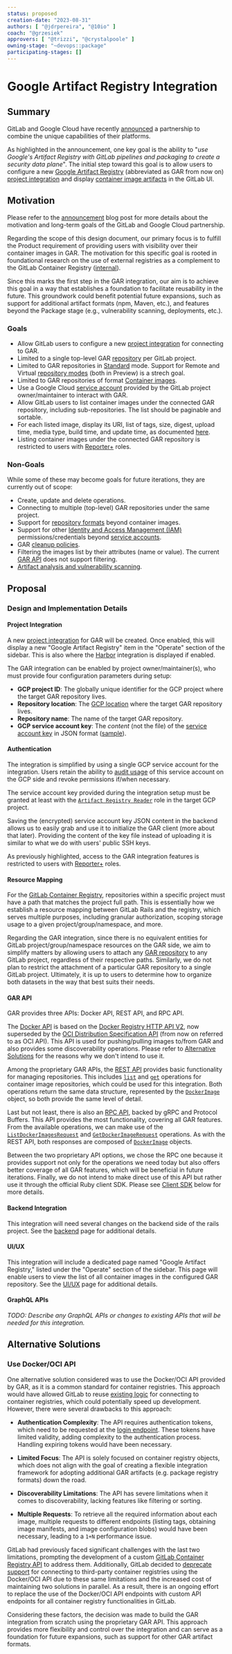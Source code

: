 ```yaml
---
status: proposed
creation-date: "2023-08-31"
authors: [ "@jdrpereira", "@10io" ]
coach: "@grzesiek"
approvers: [ "@trizzi", "@crystalpoole" ]
owning-stage: "~devops::package"
participating-stages: []
---
```


# Google Artifact Registry Integration

## Summary

GitLab and Google Cloud have recently [announced](https://about.gitlab.com/blog/2023/08/29/gitlab-google-partnership-s3c/) a partnership to combine the unique capabilities of their platforms.

As highlighted in the announcement, one key goal is the ability to "_use Google's Artifact Registry with GitLab pipelines and packaging to create a security data plane_". The initial step toward this goal is to allow users to configure a new [Google Artifact Registry](https://cloud.google.com/artifact-registry) (abbreviated as GAR from now on) [project integration](../../../user/project/integrations/index.md) and display [container image artifacts](https://cloud.google.com/artifact-registry/docs/supported-formats) in the GitLab UI.

## Motivation

Please refer to the [announcement](https://about.gitlab.com/blog/2023/08/29/gitlab-google-partnership-s3c/) blog post for more details about the motivation and long-term goals of the GitLab and Google Cloud partnership.

Regarding the scope of this design document, our primary focus is to fulfill the Product requirement of providing users with visibility over their container images in GAR. The motivation for this specific goal is rooted in foundational research on the use of external registries as a complement to the GitLab Container Registry ([internal](https://gitlab.com/gitlab-org/ux-research/-/issues/2602)).

Since this marks the first step in the GAR integration, our aim is to achieve this goal in a way that establishes a foundation to facilitate reusability in the future. This groundwork could benefit potential future expansions, such as support for additional artifact formats (npm, Maven, etc.), and features beyond the Package stage (e.g., vulnerability scanning, deployments, etc.).

### Goals

- Allow GitLab users to configure a new [project integration](../../../user/project/integrations/index.md) for connecting to GAR.
- Limited to a single top-level GAR [repository](https://cloud.google.com/artifact-registry/docs/repositories) per GitLab project.
- Limited to GAR repositories in [Standard](https://cloud.google.com/artifact-registry/docs/repositories#mode) mode. Support for Remote and Virtual [repository modes](https://cloud.google.com/artifact-registry/docs/repositories#mode) (both in Preview) is a strech goal.
- Limited to GAR repositories of format [Container images](https://cloud.google.com/artifact-registry/docs/supported-formats#container).
- Use a Google Cloud [service account](https://cloud.google.com/iam/docs/service-account-overview) provided by the GitLab project owner/maintainer to interact with GAR.
- Allow GitLab users to list container images under the connected GAR repository, including sub-repositories. The list should be paginable and sortable.
- For each listed image, display its URI, list of tags, size, digest, upload time, media type, build time, and update time, as documented [here](https://cloud.google.com/artifact-registry/docs/reference/rest/v1/projects.locations.repositories.dockerImages#DockerImage).
- Listing container images under the connected GAR repository is restricted to users with [Reporter+](../../../user/permissions.md#roles) roles.

### Non-Goals

While some of these may become goals for future iterations, they are currently out of scope:

- Create, update and delete operations.
- Connecting to multiple (top-level) GAR repositories under the same project.
- Support for [repository formats](https://cloud.google.com/artifact-registry/docs/supported-formats) beyond container images.
- Support for other [Identity and Access Management (IAM)](https://cloud.google.com/iam) permissions/credentials beyond [service accounts](https://cloud.google.com/iam/docs/service-account-overview).
- GAR [cleanup policies](https://cloud.google.com/artifact-registry/docs/repositories/cleanup-policy).
- Filtering the images list by their attributes (name or value). The current [GAR API](https://cloud.google.com/artifact-registry/docs/reference/rpc/google.devtools.artifactregistry.v1#listdockerimagesrequest) does not support filtering.
- [Artifact analysis and vulnerability scanning](https://cloud.google.com/artifact-registry/docs/analysis).

## Proposal

### Design and Implementation Details

#### Project Integration

A new [project integration](../../../user/project/integrations/index.md) for GAR will be created. Once enabled, this will display a new "Google Artifact Registry" item in the "Operate" section of the sidebar. This is also where the [Harbor](../../../user/project/integrations/harbor.md) integration is displayed if enabled.

The GAR integration can be enabled by project owner/maintainer(s), who must provide four configuration parameters during setup:

- **GCP project ID**: The globally unique identifier for the GCP project where the target GAR repository lives.
- **Repository location**: The [GCP location](https://cloud.google.com/about/locations) where the target GAR repository lives.
- **Repository name**: The name of the target GAR repository.
- **GCP service account key**: The _content_ (not the file) of the [service account key](https://cloud.google.com/iam/docs/keys-create-delete) in JSON format ([sample](https://cloud.google.com/iam/docs/keys-create-delete#creating)).

#### Authentication

The integration is simplified by using a single GCP service account for the integration. Users retain the ability to [audit usage](https://cloud.google.com/iam/docs/audit-logging/examples-service-accounts#access-with-key) of this service account on the GCP side and revoke permissions if/when necessary.

The service account key provided during the integration setup must be granted at least with the [`Artifact Registry Reader`](https://cloud.google.com/artifact-registry/docs/access-control#permissions) role in the target GCP project.

Saving the (encrypted) service account key JSON content in the backend allows us to easily grab and use it to initialize the GAR client (more about that later). Providing the content of the key file instead of uploading it is similar to what we do with users' public SSH keys.

As previously highlighted, access to the GAR integration features is restricted to users with [Reporter+](../../../user/permissions.md#roles) roles.

#### Resource Mapping

For the [GitLab Container Registry](../../../user/packages/container_registry/index.md), repositories within a specific project must have a path that matches the project full path. This is essentially how we establish a resource mapping between GitLab Rails and the registry, which serves multiple purposes, including granular authorization, scoping storage usage to a given project/group/namespace, and more.

Regarding the GAR integration, since there is no equivalent entities for GitLab project/group/namespace resources on the GAR side, we aim to simplify matters by allowing users to attach any [GAR repository](https://cloud.google.com/artifact-registry/docs/repositories) to any GitLab project, regardless of their respective paths. Similarly, we do not plan to restrict the attachment of a particular GAR repository to a single GitLab project. Ultimately, it is up to users to determine how to organize both datasets in the way that best suits their needs.

#### GAR API

GAR provides three APIs: Docker API, REST API, and RPC API.

The [Docker API](https://cloud.google.com/artifact-registry/docs/reference/docker-api) is based on the [Docker Registry HTTP API V2](https://docs.docker.com/registry/spec/api), now superseded by the [OCI Distribution Specification API](https://github.com/opencontainers/distribution-spec/blob/main/spec.md) (from now on referred to as OCI API). This API is used for pushing/pulling images to/from GAR and also provides some discoverability operations. Please refer to [Alternative Solutions](#alternative-solutions) for the reasons why we don't intend to use it.

Among the proprietary GAR APIs, the [REST API](https://cloud.google.com/artifact-registry/docs/reference/rest) provides basic functionality for managing repositories. This includes [`list`](https://cloud.google.com/artifact-registry/docs/reference/rest/v1/projects.locations.repositories.dockerImages/list) and [`get`](https://cloud.google.com/artifact-registry/docs/reference/rest/v1/projects.locations.repositories.dockerImages/get) operations for container image repositories, which could be used for this integration. Both operations return the same data structure, represented by the [`DockerImage`](https://cloud.google.com/artifact-registry/docs/reference/rest/v1/projects.locations.repositories.dockerImages#DockerImage) object, so both provide the same level of detail.

Last but not least, there is also an [RPC API](https://cloud.google.com/artifact-registry/docs/reference/rpc/google.devtools.artifactregistry.v1), backed by gRPC and Protocol Buffers. This API provides the most functionality, covering all GAR features. From the available operations, we can make use of the [`ListDockerImagesRequest`](https://cloud.google.com/artifact-registry/docs/reference/rpc/google.devtools.artifactregistry.v1#listdockerimagesrequest) and [`GetDockerImageRequest`](https://cloud.google.com/artifact-registry/docs/reference/rpc/google.devtools.artifactregistry.v1#google.devtools.artifactregistry.v1.GetDockerImageRequest) operations. As with the REST API, both responses are composed of [`DockerImage`](https://cloud.google.com/artifact-registry/docs/reference/rpc/google.devtools.artifactregistry.v1#google.devtools.artifactregistry.v1.DockerImage) objects.

Between the two proprietary API options, we chose the RPC one because it provides support not only for the operations we need today but also offers better coverage of all GAR features, which will be beneficial in future iterations. Finally, we do not intend to make direct use of this API but rather use it through the official Ruby client SDK. Please see [Client SDK](backend.md#client-sdk) below for more details.

#### Backend Integration

This integration will need several changes on the backend side of the rails project. See the [backend](backend.md) page for additional details.

#### UI/UX

This integration will include a dedicated page named "Google Artifact Registry," listed under the "Operate" section of the sidebar. This page will enable users to view the list of all container images in the configured GAR repository. See the [UI/UX](ui_ux.md) page for additional details.

#### GraphQL APIs

*TODO: Describe any GraphQL APIs or changes to existing APIs that will be needed for this integration.*

## Alternative Solutions

### Use Docker/OCI API

One alternative solution considered was to use the Docker/OCI API provided by GAR, as it is a common standard for container registries. This approach would have allowed GitLab to reuse [existing logic](https://gitlab.com/gitlab-org/gitlab/-/blob/20df77103147c0c8ff1c22a888516eba4bab3c46/lib/container_registry/client.rb) for connecting to container registries, which could potentially speed up development. However, there were several drawbacks to this approach:

- **Authentication Complexity**: The API requires authentication tokens, which need to be requested at the [login endpoint](https://docs.docker.com/registry/spec/auth/token). These tokens have limited validity, adding complexity to the authentication process. Handling expiring tokens would have been necessary.

- **Limited Focus**: The API is solely focused on container registry objects, which does not align with the goal of creating a flexible integration framework for adopting additional GAR artifacts (e.g. package registry formats) down the road.

- **Discoverability Limitations**: The API has severe limitations when it comes to discoverability, lacking features like filtering or sorting.

- **Multiple Requests**: To retrieve all the required information about each image, multiple requests to different endpoints (listing tags, obtaining image manifests, and image configuration blobs) would have been necessary, leading to a `1+N` performance issue.

GitLab had previously faced significant challenges with the last two limitations, prompting the development of a custom [GitLab Container Registry API](https://gitlab.com/gitlab-org/container-registry/-/blob/master/docs/spec/gitlab/api.md) to address them. Additionally, GitLab decided to [deprecate support](../../../update/deprecations.md#use-of-third-party-container-registries-is-deprecated) for connecting to third-party container registries using the Docker/OCI API due to these same limitations and the increased cost of maintaining two solutions in parallel. As a result, there is an ongoing effort to replace the use of the Docker/OCI API endpoints with custom API endpoints for all container registry functionalities in GitLab.

Considering these factors, the decision was made to build the GAR integration from scratch using the proprietary GAR API. This approach provides more flexibility and control over the integration and can serve as a foundation for future expansions, such as support for other GAR artifact formats.
